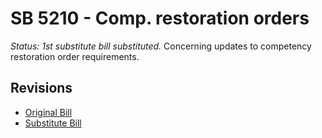 # SB 5210 - Comp. restoration orders
*Status: 1st substitute bill substituted.*
Concerning updates to competency restoration order requirements.

## Revisions
* [Original Bill](1/)
* [Substitute Bill](S/)